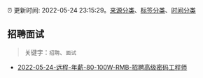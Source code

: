 :alarm_clock: 更新时间: 2022-05-24 23:15:29。[来源分类](../README.md)、[标签分类](../TAGS.md)、[时间分类](../TIMELINE.md)

## 招聘面试


> 关键字：`招聘`、`面试`



- [2022-05-24-远程-年薪-80-100W-RMB-招聘高级密码工程师](https://www.v2ex.com/t/855081) 